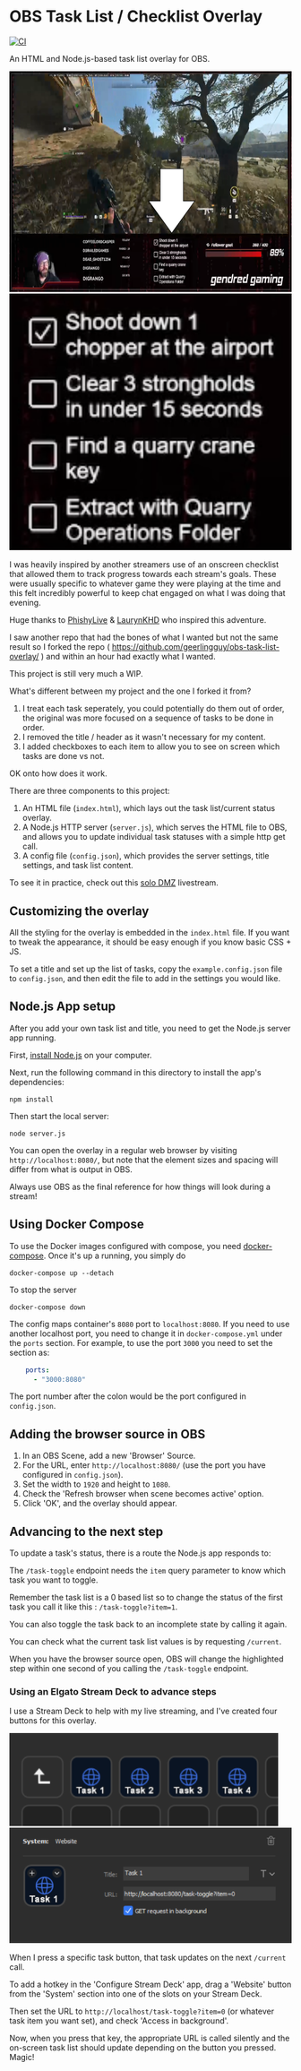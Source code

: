 # OBS Task List / Checklist Overlay

[![CI](https://github.com/tonyashworth/obs-task-list-overlay/actions/workflows/ci.yml/badge.svg?branch=master&event=push)](https://github.com/tonyashworth/obs-task-list-overlay/actions/workflows/ci.yml)

An HTML and Node.js-based task list overlay for OBS.

<img src="https://raw.githubusercontent.com/tonyashworth/obs-task-list-overlay/master/example.png" width="700" height="394" alt="OBS Task List Overlay Example with Tony Ashworth" />

<img src="https://raw.githubusercontent.com/tonyashworth/obs-task-list-overlay/master/small-example.png" alt="OBS Task List Overlay Small Example" />

I was heavily inspired by another streamers use of an onscreen checklist that allowed them to track progress towards each stream's goals.  These were usually specific to whatever game they were playing at the time and this felt incredibly powerful to keep chat engaged on what I was doing that evening.

Huge thanks to [PhishyLive](https://www.twitch.tv/phishylive) & [LaurynKHD](https://www.twitch.tv/laurynkhd) who inspired this adventure.

I saw another repo that had the bones of what I wanted but not the same result so I forked the repo ( https://github.com/geerlingguy/obs-task-list-overlay/ ) and within an hour had exactly what I wanted.

This project is still very much a WIP.

What's different between my project and the one I forked it from?

  1. I treat each task seperately, you could potentially do them out of order, the original was more focused on a sequence of tasks to be done in order.
  2. I removed the title / header as it wasn't necessary for my content.
  3. I added checkboxes to each item to allow you to see on screen which tasks are done vs not.

OK onto how does it work.

There are three components to this project:

  1. An HTML file (`index.html`), which lays out the task list/current status overlay.
  2. A Node.js HTTP server (`server.js`), which serves the HTML file to OBS, and allows you to update individual task statuses with a simple http get call.
  3. A config file (`config.json`), which provides the server settings, title settings, and task list content.

To see it in practice, check out this [solo DMZ](https://www.twitch.tv/videos/1732607502) livestream.

## Customizing the overlay

All the styling for the overlay is embedded in the `index.html` file. If you want to tweak the appearance, it should be easy enough if you know basic CSS + JS.

To set a title and set up the list of tasks, copy the `example.config.json` file to `config.json`, and then edit the file to add in the settings you would like.

## Node.js App setup

After you add your own task list and title, you need to get the Node.js server app running.

First, [install Node.js](https://nodejs.org/en/download/) on your computer.

Next, run the following command in this directory to install the app's dependencies:

```
npm install
```

Then start the local server:

```
node server.js
```

You can open the overlay in a regular web browser by visiting `http://localhost:8080/`, but note that the element sizes and spacing will differ from what is output in OBS.

Always use OBS as the final reference for how things will look during a stream!

## Using Docker Compose

To use the Docker images configured with compose, you need [docker-compose](https://docs.docker.com/compose/install/). Once it's up a running, you simply do

```
docker-compose up --detach
```

To stop the server

```
docker-compose down
```

The config maps container's `8080` port to `localhost:8080`. If you need to use another localhost port, you need to change it in `docker-compose.yml` under the `ports` section. For example, to use the port `3000` you need to set the section as:

```yaml
    ports:
      - "3000:8080"
```

The port number after the colon would be the port configured in `config.json`.

## Adding the browser source in OBS

  1. In an OBS Scene, add a new 'Browser' Source.
  2. For the URL, enter `http://localhost:8080/` (use the port you have configured in `config.json`).
  3. Set the width to `1920` and height to `1080`.
  4. Check the 'Refresh browser when scene becomes active' option.
  5. Click 'OK', and the overlay should appear.

## Advancing to the next step

To update a task's status, there is a route the Node.js app responds to:

The `/task-toggle` endpoint needs the `item` query parameter to know which task you want to toggle.

Remember the task list is a 0 based list so to change the status of the first task you call it like this : `/task-toggle?item=1`.

You can also toggle the task back to an incomplete state by calling it again.

You can check what the current task list values is by requesting `/current`.

When you have the browser source open, OBS will change the highlighted step within one second of you calling the  `/task-toggle` endpoint.

### Using an Elgato Stream Deck to advance steps

I use a Stream Deck to help with my live streaming, and I've created four buttons for this overlay.

<img src="https://raw.githubusercontent.com/tonyashworth/obs-task-list-overlay/master/streamdeck-buttons.png" alt="example of obs buttons setup" />

<img src="https://raw.githubusercontent.com/tonyashworth/obs-task-list-overlay/master/streamdeck-example.png" alt="example of obs button config" />

When I press a specific task button, that task updates on the next `/current` call.

To add a hotkey in the 'Configure Stream Deck' app, drag a 'Website' button from the 'System' section into one of the slots on your Stream Deck.

Then set the URL to `http://localhost/task-toggle?item=0` (or whatever task item you want set), and check 'Access in background'.

Now, when you press that key, the appropriate URL is called silently and the on-screen task list should update depending on the button you pressed. Magic!
